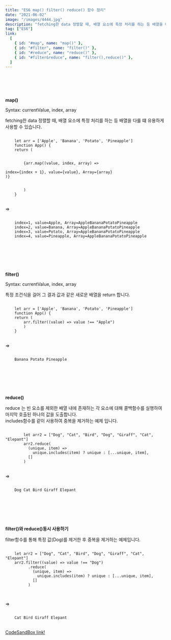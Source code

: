 ```yaml
---
title: "ES6 map() filter() reduce() 함수 정리"
date: "2021-06-02"
image: "/images/4444.jpg"
description: "fetching한 data 정렬할 때, 배열 요소에 특정 처리를 하는 등 배열을 다룰 떄 유용하게 사용할 수 있다. 기존 for, forEach문 등등 사용할 때에 비해 매우매우 편리하게 사용할 수 있다."
tag: ["ES6"]
link:
  [
    { id: "#map", name: "map()" },
    { id: "#filter", name: "filter()" },
    { id: "#reduce", name: "reduce()" },
    { id: "#filter&reduce", name: "filter(),reduce()" },
  ]
---
```


### <a name="map"></a>

<br/><br/><br/>

**map()**

Syntax: currentValue, index, array

fetching한 data 정렬할 때, 배열 요소에 특정 처리를 하는 등 배열을 다룰 떄 유용하게 사용할 수 있습니다.

<pre>
<code>
    let arr = ['Apple', 'Banana', 'Potato', 'Pineapple']
    function App() {
    return (
        <div>
        {arr.map((value, index, array) => 
            <div>index={index + 1}, value={value}, Array={array}</div>)}
        </div>
        )
    }
</code>
</pre>

=>

<pre>
<code>
    index=1, value=Apple, Array=AppleBananaPotatoPineapple
    index=2, value=Banana, Array=AppleBananaPotatoPineapple
    index=3, value=Potato, Array=AppleBananaPotatoPineapple
    index=4, value=Pineapple, Array=AppleBananaPotatoPineapple
</code>
</pre>

### <a name="filter"></a>

<br/><br/><br/>

**filter()**

Syntax: currentValue, index, array

특정 조건식을 걸어 그 결과 값과 같은 새로운 배열을 return 합니다.

<pre>
<code>
    let arr = ['Apple', 'Banana', 'Potato', 'Pineapple']
    function App() {
    return (
        arr.filter((value) => value !== "Apple")
        )
    }
</code>
</pre>

=>

<pre>
<code>
    Banana Potato Pineapple
</code>
</pre>

### <a name="reduce"></a>

<br/><br/><br/>

**reduce()**

reduce 는 빈 요소를 제외한 배열 내에 존재하는 각 요소에 대해 콜백함수를 실행하여 마지막 호출된 하나의 값을 도출합니다.  
includes함수를 같이 사용하여 중복을 제거하는 예제 입니다.

<pre>
<code>
        let arr2 = ["Dog", "Cat", "Bird", "Dog", "Giraff", "Cat", "Elepant"]
        arr2.reduce(
          (unique, item) =>
            unique.includes(item) ? unique : [...unique, item],
          []
        )
</code>
</pre>

=>

<pre>
<code>
    Dog Cat Bird Giraff Elepant
</code>
</pre>

### <a name="filter&reduce"></a>

<br/><br/><br/>

**filter()와 reduce()동시 사용하기**

filter함수를 통해 특정 값(Dog)를 제거한 후 중복을 제거하는 예제입니다.

<pre>
<code>
    let arr2 = ["Dog", "Cat", "Bird", "Dog", "Giraff", "Cat", "Elepant"]
    arr2.filter((value) => value !== "Dog")
          .reduce(
            (unique, item) =>
              unique.includes(item) ? unique : [...unique, item],
            []
          )

</code>
</pre>

=>

<pre>
<code>
    Cat Bird Giraff Elepant
</code>
</pre>

[CodeSandBox link!](https://codesandbox.io/s/es6mapfilterreduce-forked-m42h9?file=/src/index.js)
